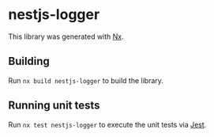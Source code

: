 # nestjs-logger

This library was generated with [Nx](https://nx.dev).

## Building

Run `nx build nestjs-logger` to build the library.

## Running unit tests

Run `nx test nestjs-logger` to execute the unit tests via [Jest](https://jestjs.io).
